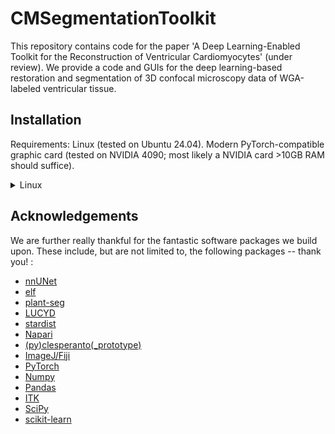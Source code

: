 
# CMSegmentationToolkit


This repository contains code for the paper 'A Deep Learning-Enabled Toolkit for the Reconstruction of Ventricular Cardiomyocytes' (under review). We provide a code and GUIs for the deep learning-based restoration and segmentation of 3D confocal microscopy data of WGA-labeled ventricular tissue.

## Installation

Requirements: Linux (tested on Ubuntu 24.04). Modern PyTorch-compatible graphic card (tested on NVIDIA 4090; most likely a NVIDIA card >10GB RAM should suffice).

<details>
<summary>Linux</summary>

Steps:
1. Clone/download this repository and navigate to the folder.
``` bash
git clone https://github.com/JoeGreiner/CMSegmentationToolkit.git
cd CMSegmentationToolkit
```
2. Install the conda environment.
```
 conda env create --file environment_linux.yml
```
3. Activate the conda environment.
```
conda activate CMSegmentationToolkit
```
4. Install the package. 
```
pip install .
```
5. Use the GUIs for restoration/ segmentation.
```
python A_restoration_GUI.py
python B_segmentation_GUI.py
```
</details>

## Acknowledgements
We are further really thankful for the fantastic software packages we build upon. These include, but are not limited to, the following packages -- thank you! :
* [nnUNet](https://github.com/MIC-DKFZ/nnUNet)
* [elf](https://github.com/constantinpape/elf)
* [plant-seg](https://github.com/kreshuklab/plant-seg)
* [LUCYD](https://github.com/ctom2/lucyd-deconvolution)
* [stardist](https://github.com/stardist/stardist)
* [Napari](https://napari.org/stable/)
* [(py)clesperanto(_prototype)](https://github.com/clEsperanto/pyclesperanto_prototype)
* [ImageJ/Fiji](https://fiji.sc/)
* [PyTorch](https://pytorch.org/)
* [Numpy](https://numpy.org/)
* [Pandas](https://pandas.pydata.org/)
* [ITK](https://itk.org/)
* [SciPy](https://www.scipy.org/)
* [scikit-learn](https://scikit-learn.org/stable/)
